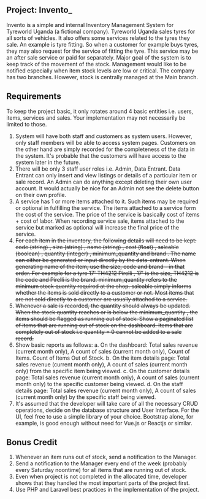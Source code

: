 ## Project: Invento_

Invento is a simple and internal Inventory Management System for Tyreworld Uganda (a fictional
company). Tyreworld Uganda sales tyres for all sorts of vehicles. It also offers some services related
to the tyres they sale. An example is tyre fitting. So when a customer for example buys tyres, they
may also request for the service of fitting the tyre. This service may be an after sale service or paid
for separately.
Major goal of the system is to keep track of the movement of the stock. Management would like to be
notified especially when item stock levels are low or critical. The company has two branches.
However, stock is centrally managed at the Main branch.

## Requirements

To keep the project basic, it only rotates around 4 basic entities i.e. users, items, services and sales.
Your implementation may not necessarily be limited to those.
1. System will have both staff and customers as system users. However, only staff members will be
able to access system pages. Customers on the other hand are simply recorded for the
completeness of the data in the system. It's probable that the customers will have access to the
system later in the future.
2. There will be only 3 staff user roles i.e. Admin, Data Entrant. Data Entrant can only insert and
view listings or details of a particular item or sale record. An Admin can do anything except
deleting their own user account. It would actually be nice for an Admin not see the delete
button on their own profile.
3. A service has 1 or more items attached to it. Such items may be required or optional in fulfilling
the service. The items attached to a service form the cost of the service. The price of the service
is basically cost of items + cost of labor. When recording service sale, items attached to the
service but marked as optional will increase the final price of the service.
4. ~~For each item in the inventory, the following details will need to be kept: code (string) , size
(string) , name (string) , cost (float) , saleable (boolean) , quantity (integer) ,
minimum_quantity and brand . The name can either be generated or input directly by the
data-entrant. When generating name of the item, use the size, code and brand - in that order.
For example for a tyre 17' TH4212 Pirelli , 17' is the size, TH4212 is the code and Pirelli
is the brand. minimum_quantity refers to the minimum stock quantity required at the shop.
saleable simply informs whether the items is sold directly to a customer or not. Most items
that are not sold directly to a customer are usually attached to a service.~~
5. ~~Whenever a sale is recorded, the quantity should always be updated. When the stock quantity
reaches or is below the minimum_quantity , the items should be flagged as running out of
stock. Show a paginated list of items that are running out of stock on the dashboard. Items that are completely out of stock i.e quantity = 0 cannot be added to a sale record.~~
6. Show basic reports as follows: a. On the dashboard: Total sales revenue (current month only), A
count of sales (current month only), Count of Items. Count of Items Out of Stock. b. On the item
details page: Total sales revenue (current month only), A count of sales (current month only)
from the specific item being viewed. c. On the customer details page: Total sales revenue
(current month only), A count of sales (current month only) to the specific customer being
viewed. d. On the staff details page: Total sales revenue (current month only), A count of sales
(current month only) by the specific staff being viewed.
7. It's assumed that the developer will take care of all the necessary CRUD operations, decide on
the database structure and User Interface. For the UI, feel free to use a simple library of your
choice. Bootstrap alone, for example, is good enough without need for Vue.js or Reactjs or
similar.
## Bonus Credit
1. Whenever an item runs out of stock, send a notification to the Manager.
2. Send a notification to the Manager every end of the week (probably every Saturday noontime)
for all items that are running out of stock.
3. Even when project is not completed in the allocated time, developer shows that they handled
the most important parts of the project first.
4. Use PHP and Laravel best practices in the implementation of the project.